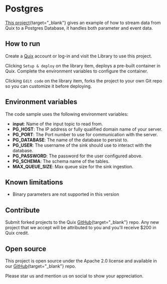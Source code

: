 # Postgres

[This project](https://github.com/quixio/quix-library/tree/main/python/destinations/Postgres){target="_blank"} gives an example of how to stream data from Quix to a Postgres Database, it handles both parameter and event data.

## How to run

Create a [Quix](https://portal.platform.quix.ai/self-sign-up?xlink=github) account or log-in and visit the Library to use this project.

Clicking `Setup & deploy` on the library item, deploys a pre-built container in Quix. Complete the environment variables to configure the container.

Clicking `Edit code` on the library item, forks the project to your own Git repo so you can customize it before deploying.

## Environment variables

The code sample uses the following environment variables:

- **input**: Name of the input topic to read from.
- **PG_HOST**: The IP address or fully qualified domain name of your server.
- **PG_PORT**: The Port number to use for communication with the server.
- **PG_DATABASE**: The name of the database to persist to.
- **PG_USER**: The username of the sink should use to interact with the database.
- **PG_PASSWORD**: The password for the user configured above.
- **PG_SCHEMA**: The schema name of the tables.
- **MAX_QUEUE_SIZE**: Max queue size for the sink ingestion.

## Known limitations 
- Binary parameters are not supported in this version

## Contribute

Submit forked projects to the Quix [GitHub](https://github.com/quixio/quix-library){target="_blank"} repo. Any new project that we accept will be attributed to you and you'll receive $200 in Quix credit.

## Open source

This project is open source under the Apache 2.0 license and available in our [GitHub](https://github.com/quixio/quix-library){target="_blank"} repo.

Please star us and mention us on social to show your appreciation.

